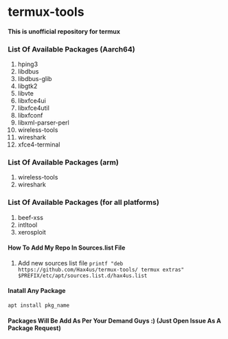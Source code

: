 # termux-tools
#### This is unofficial repository for termux 

### List Of Available Packages (Aarch64)
1. hping3
2. libdbus
3. libdbus-glib
4. libgtk2
5. libvte
6. libxfce4ui
7. libxfce4util
8. libxfconf
9. libxml-parser-perl
10. wireless-tools
11. wireshark
12. xfce4-terminal

### List Of Available Packages (arm)
1. wireless-tools
2. wireshark

### List Of Available Packages (for all platforms)
1. beef-xss
2. intltool
3. xerosploit

#### How To Add My Repo In Sources.list File
1. Add new sources list file `printf "deb https://github.com/Hax4us/termux-tools/ termux extras" $PREFIX/etc/apt/sources.list.d/hax4us.list`

#### Inatall Any Package 
`apt install pkg_name`

#### Packages Will Be Add As Per Your Demand Guys :) (Just Open Issue As A Package Request)



